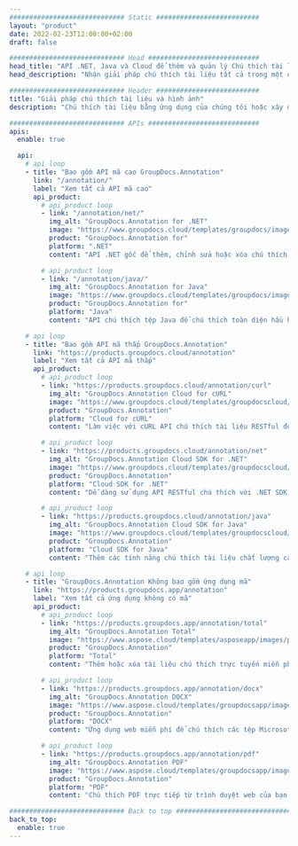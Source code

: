 ```yaml
---
############################# Static ##########################
layout: "product"
date: 2022-02-23T12:00:00+02:00
draft: false

############################# Head ############################
head_title: "API .NET, Java và Cloud để thêm và quản lý Chú thích tài liệu"
head_description: "Nhận giải pháp chú thích tài liệu tất cả trong một cho các ứng dụng .NET, Java và Cloud để chú thích các định dạng hình ảnh và tài liệu phổ biến."

############################# Header ##########################
title: "Giải pháp chú thích tài liệu và hình ảnh"
description: "Chú thích tài liệu bằng ứng dụng của chúng tôi hoặc xây dựng ứng dụng chú thích tùy chỉnh của riêng bạn trên các nền tảng phổ biến bằng cách sử dụng API tiền đề hoặc đám mây."

############################# APIs ############################
apis:
  enable: true

  api:
    # api loop
    - title: "Bao gồm API mã cao GroupDocs.Annotation"
      link: "/annotation/"
      label: "Xem tất cả API mã cao"
      api_product:
        # api_product loop
        - link: "/annotation/net/"
          img_alt: "GroupDocs.Annotation for .NET"
          image: "https://www.groupdocs.cloud/templates/groupdocs/images/product-logos/groupdocs-annotation-net.png"
          product: "GroupDocs.Annotation for"
          platform: ".NET"
          content: "API .NET gốc để thêm, chỉnh sửa hoặc xóa chú thích khỏi tài liệu và hình ảnh một cách hiệu quả. Hỗ trợ làm việc với tất cả các loại chú thích phổ biến."

        # api_product loop
        - link: "/annotation/java/"
          img_alt: "GroupDocs.Annotation for Java"
          image: "https://www.groupdocs.cloud/templates/groupdocs/images/product-logos/groupdocs-annotation-java.png"
          product: "GroupDocs.Annotation for"
          platform: "Java"
          content: "API chú thích tệp Java để chú thích toàn diện hầu hết các định dạng tệp tài liệu và hình ảnh phổ biến trên bất kỳ hệ điều hành nào có cài đặt JDK."

    # api loop
    - title: "Bao gồm API mã thấp GroupDocs.Annotation"
      link: "https://products.groupdocs.cloud/annotation"
      label: "Xem tất cả API mã thấp"
      api_product:
        # api_product loop
        - link: "https://products.groupdocs.cloud/annotation/curl"
          img_alt: "GroupDocs.Annotation Cloud for cURL"
          image: "https://www.groupdocs.cloud/templates/groupdocscloud/images/sdk/272x272/groupdocs_annotation-for-curl.png"
          product: "GroupDocs.Annotation"
          platform: "Cloud for cURL"
          content: "Làm việc với cURL API chú thích tài liệu RESTful để nhanh chóng chú thích PDF, Word, Excel, PowerPoint, Visio, hình ảnh và nhiều định dạng khác trong ứng dụng của bạn."

        # api_product loop
        - link: "https://products.groupdocs.cloud/annotation/net"
          img_alt: "GroupDocs.Annotation Cloud SDK for .NET"
          image: "https://www.groupdocs.cloud/templates/groupdocscloud/images/sdk/272x272/groupdocs_annotation-for-net.png"
          product: "GroupDocs.Annotation"
          platform: "Cloud SDK for .NET"
          content: "Dễ dàng sử dụng API RESTful chú thích với .NET SDK để thêm văn bản, hình mờ, vùng, điểm và nhiều loại chú thích khác vào hơn 40 định dạng tệp phổ biến."

        # api_product loop
        - link: "https://products.groupdocs.cloud/annotation/java"
          img_alt: "GroupDocs.Annotation Cloud SDK for Java"
          image: "https://www.groupdocs.cloud/templates/groupdocscloud/images/sdk/272x272/groupdocs_annotation-for-java.png"
          product: "GroupDocs.Annotation"
          platform: "Cloud SDK for Java"
          content: "Thêm các tính năng chú thích tài liệu chất lượng cao vào các định dạng tài liệu và hình ảnh với SDK chú thích tài liệu được thiết kế đặc biệt dành cho Java."

    # api loop
    - title: "GroupDocs.Annotation Không bao gồm ứng dụng mã" 
      link: "https://products.groupdocs.app/annotation"
      label: "Xem tất cả ứng dụng không có mã"
      api_product:
        # api_product loop
        - link: "https://products.groupdocs.app/annotation/total"
          img_alt: "GroupDocs.Annotation Total"
          image: "https://www.aspose.cloud/templates/asposeapp/images/products/logo/aspose_annotation-app.png"
          product: "GroupDocs.Annotation"
          platform: "Total"
          content: "Thêm hoặc xóa tài liệu chú thích trực tuyến miễn phí."

        # api_product loop
        - link: "https://products.groupdocs.app/annotation/docx"
          img_alt: "GroupDocs.Annotation DOCX"
          image: "https://www.aspose.cloud/templates/groupdocsapp/images/products/logo/groupdocs_words-app.png"
          product: "GroupDocs.Annotation"
          platform: "DOCX"
          content: "Ứng dụng web miễn phí để chú thích các tệp Microsoft Word trực tuyến từ mọi thiết bị."

        # api_product loop
        - link: "https://products.groupdocs.app/annotation/pdf"
          img_alt: "GroupDocs.Annotation PDF"
          image: "https://www.aspose.cloud/templates/groupdocsapp/images/products/logo/groupdocs_pdf-app.png"
          product: "GroupDocs.Annotation"
          platform: "PDF"
          content: "Chú thích PDF trực tiếp từ trình duyệt web của bạn."

############################# Back to top ###############################
back_to_top:
  enable: true
---
```

